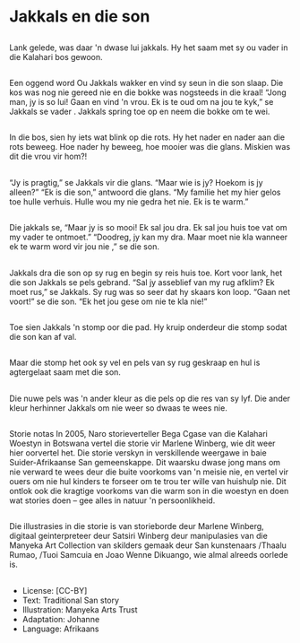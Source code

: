 # Jakkals en die son

##
Lank gelede, was daar 'n dwase lui
jakkals. Hy het saam met sy ou
vader in die Kalahari bos gewoon.

##
Een oggend word Ou Jakkals wakker
en vind sy seun in die son slaap. Die
kos was nog nie gereed nie en die
bokke was nogsteeds in die kraal!
“Jong man, jy is so lui! Gaan en vind
'n vrou. Ek is te oud om na jou te
kyk,” se Jakkals se vader . Jakkals
spring toe op en neem die bokke
om te wei.

##
In die bos, sien hy iets wat blink op
die rots. Hy het nader en nader aan
die rots beweeg. Hoe nader hy
beweeg, hoe mooier was die glans.
Miskien was dit die vrou vir hom?!

##
“Jy is pragtig,” se Jakkals vir die
glans. “Maar wie is jy? Hoekom is jy
alleen?”
“Ek is die son,” antwoord die glans.
“My familie het my hier gelos toe
hulle verhuis. Hulle wou my nie
gedra het nie. Ek is te warm.”

##
Die jakkals se, “Maar jy is so mooi!
Ek sal jou dra. Ek sal jou huis toe
vat om my vader te ontmoet.”
“Doodreg, jy kan my dra. Maar moet
nie kla wanneer ek te warm word
vir jou nie ,” se die son.

##
Jakkals dra die son op sy rug en
begin sy reis huis toe. Kort voor
lank, het die son Jakkals se pels
gebrand.
“Sal jy asseblief van my rug afklim?
Ek moet rus,” se Jakkals. Sy rug was
so seer dat hy skaars kon loop.
“Gaan net voort!” se die son. “Ek
het jou gese om nie te kla nie!”

##
Toe sien Jakkals 'n stomp oor die
pad. Hy kruip onderdeur die stomp
sodat die son kan af val.

##
Maar die stomp het ook sy vel en
pels van sy rug geskraap en hul is
agtergelaat saam met die son.

##
Die nuwe pels was 'n ander kleur as
die pels op die res van sy lyf.
Die ander kleur herhinner Jakkals
om nie weer so dwaas te wees nie.

##
Storie notas
In 2005, Naro storieverteller Bega Cgase van die Kalahari Woestyn
in Botswana vertel die storie vir Marlene Winberg, wie dit weer hier
oorvertel het. Die storie verskyn in verskillende weergawe in baie
Suider-Afrikaanse San gemeenskappe. Dit waarsku dwase jong
mans om nie verward te wees deur die buite voorkoms van 'n
meisie nie, en vertel vir ouers om nie hul kinders te forseer om te
trou ter wille van huishulp nie. Dit ontlok ook die kragtige
voorkoms van die warm son in die woestyn en doen wat stories
doen – gee alles in natuur 'n persoonlikheid.

##
Die illustrasies in die storie is van storieborde deur Marlene
Winberg, digitaal geinterpreteer deur Satsiri Winberg deur
manipulasies van die Manyeka Art Collection van skilders gemaak
deur San kunstenaars /Thaalu Rumao, /Tuoi Samcuia en Joao
Wenne Dikuango, wie almal alreeds oorlede is.

##
* License: [CC-BY]
* Text: Traditional San story
* Illustration: Manyeka Arts Trust
* Adaptation: Johanne
* Language: Afrikaans

